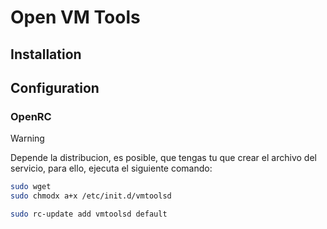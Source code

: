 # Open VM Tools

## Installation

## Configuration

### OpenRC

> [!WARNING]
> Depende la distribucion, es posible, que tengas tu que crear el archivo del servicio, para ello, ejecuta el siguiente comando:

```bash
sudo wget 
sudo chmodx a+x /etc/init.d/vmtoolsd
```

```bash
sudo rc-update add vmtoolsd default
```
